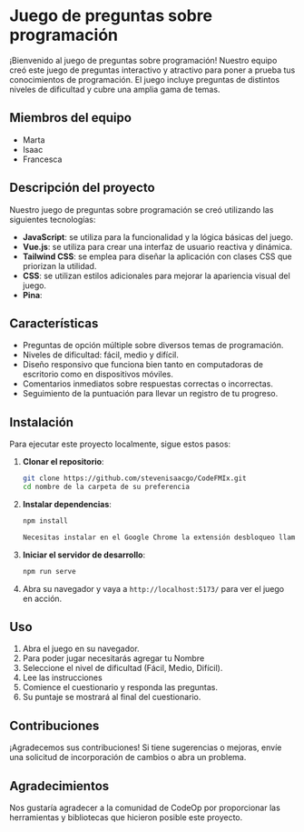 # Juego de preguntas sobre programación

¡Bienvenido al juego de preguntas sobre programación! Nuestro equipo creó este juego de preguntas interactivo y atractivo para poner a prueba tus conocimientos de programación. El juego incluye preguntas de distintos niveles de dificultad y cubre una amplia gama de temas.

## Miembros del equipo

-   Marta
-   Isaac
-   Francesca

## Descripción del proyecto

Nuestro juego de preguntas sobre programación se creó utilizando las siguientes tecnologías:

-   **JavaScript**: se utiliza para la funcionalidad y la lógica básicas del juego.
-   **Vue.js**: se utiliza para crear una interfaz de usuario reactiva y dinámica.
-   **Tailwind CSS**: se emplea para diseñar la aplicación con clases CSS que priorizan la utilidad.
-   **CSS**: se utilizan estilos adicionales para mejorar la apariencia visual del juego.
-   **Pina**:

## Características

-   Preguntas de opción múltiple sobre diversos temas de programación.
-   Niveles de dificultad: fácil, medio y difícil.
-   Diseño responsivo que funciona bien tanto en computadoras de escritorio como en dispositivos móviles.
-   Comentarios inmediatos sobre respuestas correctas o incorrectas.
-   Seguimiento de la puntuación para llevar un registro de tu progreso.

## Instalación

Para ejecutar este proyecto localmente, sigue estos pasos:

1. **Clonar el repositorio**:

    ```bash
    git clone https://github.com/stevenisaacgo/CodeFMIx.git
    cd nombre de la carpeta de su preferencia
    ```

2. **Instalar dependencias**:

    ```bash
    npm install
    ```

    ```bash
    Necesitas instalar en el Google Chrome la extensión desbloqueo llamada CORS unblock
    ```

3. **Iniciar el servidor de desarrollo**:

    ```bash
    npm run serve
    ```

4. Abra su navegador y vaya a `http://localhost:5173/` para ver el juego en acción.

## Uso

1. Abra el juego en su navegador.
2. Para poder jugar necesitarás agregar tu Nombre
3. Seleccione el nivel de dificultad (Fácil, Medio, Difícil).
4. Lee las instrucciones
5. Comience el cuestionario y responda las preguntas.
6. Su puntaje se mostrará al final del cuestionario.

## Contribuciones

¡Agradecemos sus contribuciones! Si tiene sugerencias o mejoras, envíe una solicitud de incorporación de cambios o abra un problema.

## Agradecimientos

Nos gustaría agradecer a la comunidad de CodeOp por proporcionar las herramientas y bibliotecas que hicieron posible este proyecto.
